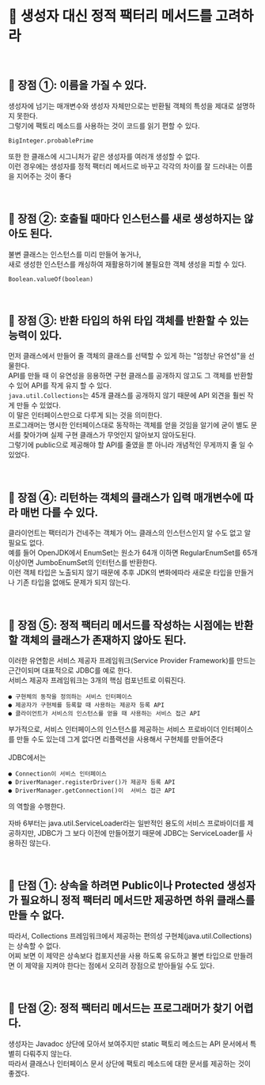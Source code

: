 # 🔑 생성자 대신 정적 팩터리 메서드를 고려하라

<br>

## 📌 장점 ①: 이름을 가질 수 있다.

생성자에 넘기는 매개변수와 생성자 자체만으로는 반환될 객체의 특성을 제대로 설명하지 못한다.<br>
그렇기에 팩토리 메소드를 사용하는 것이 코드를 읽기 편할 수 있다.
```
BigInteger.probablePrime
```
또한 한 클래스에 시그니처가 같은 생성자를 여러개 생성할 수 없다.<br>
이런 경우에는 생성자를 정적 팩터리 메서드로 바꾸고 각각의 차이를 잘 드러내는 이름을 지어주는 것이 좋다

<br>

## 📌 장점 ②: 호출될 때마다 인스턴스를 새로 생성하지는 않아도 된다.

불변 클래스는 인스턴스를 미리 만들어 놓거나, <br>
새로 생성한 인스턴스를 캐싱하여 재활용하기에 불필요한 객체 생성을 피할 수 있다.<br>
```
Boolean.valueOf(boolean)
```

<br>

## 📌 장점 ③: 반환 타입의 하위 타입 객체를 반환할 수 있는 능력이 있다.

먼저 클래스에서 만들어 줄 객체의 클래스를 선택할 수 있게 하는 "엄청난 유연성"을 선물한다.<br>
API를 만들 때 이 유연성을 응용하면 구현 클래스를 공개하지 않고도 그 객체를 반환할 수 있어 API를 작게 유지 할 수 있다.
<br>
`java.util.Collections`는 45개 클래스를 공개하지 않기 때문에 API 외견을 훨씬 작게 만들 수 있었다.<br>
이 말은 인터페이스만으로 다루게 되는 것을 의미한다.<br>
프로그래머는 명시한 인터페이스대로 동작하는 객체를 얻을 것임을 알기에 굳이 별도 문서를 찾아가며 실제 구현 클래스가 무엇인지 알아보지 않아도된다.<br>
그렇기에 public으로 제공해야 할 API를 줄였을 뿐 아니라 개념적인 무게까지 줄 일 수 있었다.

<br>

## 📌 장점 ④: 리턴하는 객체의 클래스가 입력 매개변수에 따라 매번 다를 수 있다.

클라이언트는 팩터리가 건네주는 객체가 어느 클래스의 인스턴스인지 알 수도 없고 알 필요도 없다.<br>
예를 들어 OpenJDK에서 EnumSet는 원소가 64개 이하면 RegularEnumSet를 65개이상이면 JumboEnumSet의 인터턴스를 반환한다.<br>
이런 객체 타입은 노출되지 않기 때문에 추후 JDK의 변화에따라 새로운 타입을 만들거나 기존 타입을 없애도 문제가 되지 않는다.

<br>

## 📌 장점 ⑤: 정적 팩터리 메서드를 작성하는 시점에는 반환할 객체의 클래스가 존재하지 않아도 된다.

이러한 유연함은 서비스 제공자 프레임워크(Service Provider Framework)를 만드는 근간이되며 대표적으로 JDBC를 예로 한다.<br>
서비스 제공자 프레임워크는 3개의 핵심 컴포넌트로 이뤄진다.<br>
```
● 구현체의 동작을 정의하는 서비스 인터페이스
● 제공자가 구현체를 등록할 때 사용하는 제공자 등록 API
● 클라이언트가 서비스의 인스턴스를 얻을 때 사용하는 서비스 접근 API
```
부가적으로, 서비스 인터페이스의 인스턴스를 제공하는 서비스 프로바이더 인터페이스를 만들 수도 있는데 그게 없다면 리플랙션을 사용해서 구현체를 만들어준다<br>
<br>
JDBC에서는
<br>
```
● Connection이 서비스 인터페이스
● DriverManager.registerDriver()가 제공자 등록 API
● DriverManager.getConnection()이  서비스 접근 API
```
의 역할을 수행한다.<br>

자바 6부터는 java.util.ServiceLoader라는 일반적인 용도의 서비스 프로바이더를 제공하지만, JDBC가 그 보다 이전에 만들어졌기 때문에 JDBC는 ServiceLoader를 사용하진 않는다.

<br>

## 📌 단점 ①: 상속을 하려면 Public이나 Protected 생성자가 필요하니 정적 팩터리 메서드만 제공하면 하위 클래스를 만들 수 없다.

따라서, Collections 프레임워크에서 제공하는 편의성 구현체(java.util.Collections)는 상속할 수 없다. <br>
어찌 보면 이 제약은 상속보다 컴포지션을 사용 하도록 유도하고 불변 타입으로 만들려면 이 제약을 지켜야 한다는 점에서 오히려 장점으로 받아들일 수도 있다.

<br>

## 📌 단점 ②: 정적 팩터리 메서드는 프로그래머가 찾기 어렵다.

생성자는 Javadoc 상단에 모아서 보여주지만 static 팩토리 메소드는 API 문서에서 특별히 다뤄주지 않는다.<br>
따라서 클래스나 인터페이스 문서 상단에 팩토리 메소드에 대한 문서를 제공하는 것이 좋겠다.

<br>
